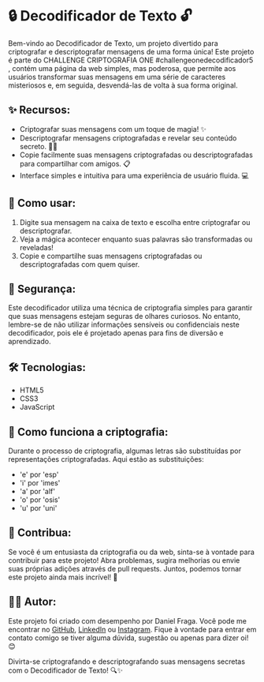 # 🔒 Decodificador de Texto 🔓

Bem-vindo ao Decodificador de Texto, um projeto divertido para criptografar e descriptografar mensagens de uma forma única! Este projeto é parte do CHALLENGE CRIPTOGRAFIA ONE #challengeonedecodificador5 , contém uma página da web simples, mas poderosa, que permite aos usuários transformar suas mensagens em uma série de caracteres misteriosos e, em seguida, desvendá-las de volta à sua forma original.

## ✨ Recursos:
- Criptografar suas mensagens com um toque de magia! ✨
- Descriptografar mensagens criptografadas e revelar seu conteúdo secreto. 🕵️‍♂️
- Copie facilmente suas mensagens criptografadas ou descriptografadas para compartilhar com amigos. 📋
- Interface simples e intuitiva para uma experiência de usuário fluida. 💻

## 🚀 Como usar:
1. Digite sua mensagem na caixa de texto e escolha entre criptografar ou descriptografar.
2. Veja a mágica acontecer enquanto suas palavras são transformadas ou reveladas!
3. Copie e compartilhe suas mensagens criptografadas ou descriptografadas com quem quiser.

## 🔑 Segurança:
Este decodificador utiliza uma técnica de criptografia simples para garantir que suas mensagens estejam seguras de olhares curiosos. No entanto, lembre-se de não utilizar informações sensíveis ou confidenciais neste decodificador, pois ele é projetado apenas para fins de diversão e aprendizado.

## 🛠️ Tecnologias:
- HTML5
- CSS3
- JavaScript

## 🌟 Como funciona a criptografia:
Durante o processo de criptografia, algumas letras são substituídas por representações criptografadas. Aqui estão as substituições:
- 'e' por 'esp'
- 'i' por 'imes'
- 'a' por 'alf'
- 'o' por 'osis'
- 'u' por 'uni'

## 🌟 Contribua:
Se você é um entusiasta da criptografia ou da web, sinta-se à vontade para contribuir para este projeto! Abra problemas, sugira melhorias ou envie suas próprias adições através de pull requests. Juntos, podemos tornar este projeto ainda mais incrível! 🎉

## 👨‍💻 Autor:
Este projeto foi criado com desempenho por Daniel Fraga. Você pode me encontrar no [GitHub](https://github.com/DanielFrag-TI), [LinkedIn](https://www.linkedin.com/in/daniel-fraga-do-nascimento-b01767231/) ou [Instagram](https://www.instagram.com/daniel_frags/). Fique à vontade para entrar em contato comigo se tiver alguma dúvida, sugestão ou apenas para dizer oi! 😊

Divirta-se criptografando e descriptografando suas mensagens secretas com o Decodificador de Texto! 🔍✨
